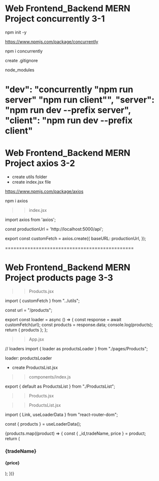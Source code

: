 # Web Frontend_Backend MERN Project concurrently 3-1

npm init -y

https://www.npmjs.com/package/concurrently

npm i concurrently

create .gitignore

node_modules


"dev": "concurrently \"npm run server\" \"npm run client\"",
    "server": "npm run dev --prefix server",
    "client": "npm run dev --prefix client"
===================================
# Web Frontend_Backend MERN Project  axios 3-2

- create utils folder
- create index.jsx file


https://www.npmjs.com/package/axios

npm i axios

>> index.jsx

import axios from 'axios';

const productionUrl = 'http://localhost:5000/api';

export const customFetch = axios.create({
  baseURL: productionUrl,
});


==============================================
# Web Frontend_Backend MERN Project  products page 3-3



>> Products.jsx

import { customFetch } from "../utils";


const url = "/products";

export const loader = async () => {
  const response = await customFetch(url);
  const products = response.data;
  console.log(products);
  return { products };
};

>> App.jsx

// loaders
import { loader as productsLoader } from "./pages/Products";


 loader: productsLoader

- create ProductsList.jsx

>> components/index.js

export { default as ProductsList } from "./ProductsList";


>> Products.jsx

 <div>
      <ProductsList />
    </div>


 >> ProductsList.jsx


import { Link, useLoaderData } from "react-router-dom";


   const { products } = useLoaderData();



   <div className="mt-12 grid gap-y-8">
      {products.map((product) => {
        const { _id,tradeName, price } = product;
         return (
           <Link
             key={_id}
             to={`/products/${_id}`}
             className="p-8 rounded-lg flex flex-col sm:flex-row gap-y-4 flex-wrap  bg-base-100 shadow-xl hover:shadow-2xl duration-300 group"
           >
             <div className="ml-0 sm:ml-16">
               <h3 className="capitalize font-medium text-lg">{tradeName}</h3>
               <h4 className="capitalize text-md text-content">
                 {price}
               </h4>
             </div>
           </Link>
         );
      })}
    </div>



   






